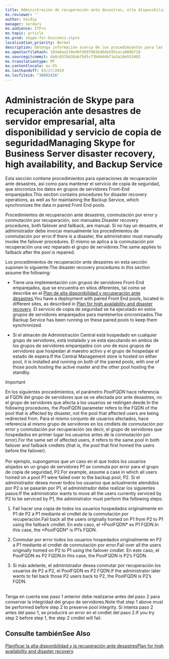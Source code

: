 ```yaml
---
title: Administración de recuperación ante desastres, alta disponibilidad y servicio de copia de seguridad
ms.reviewer: ''
author: heidip
manager: serdars
ms.audience: ITPro
ms.topic: article
ms.prod: skype-for-business-itpro
localization_priority: Normal
description: Obtenga información acerca de los procedimientos para las operaciones de recuperación ante desastres, así como para mantener el servicio de copia de seguridad, que sincroniza los datos en grupos de servidores Front-End emparejados.
ms.openlocfilehash: 103e0aa274e40fd997981bd6de595ceca089b710
ms.sourcegitcommit: da8c037bb30abf5d5cf3b60d4b71e3a10e553402
ms.translationtype: MT
ms.contentlocale: es-ES
ms.lasthandoff: 03/27/2019
ms.locfileid: "30892416"
---
```

# <a name="managing-skype-for-business-server-disaster-recovery-high-availability-and-backup-service"></a><span data-ttu-id="bbff2-103">Administración de Skype para recuperación ante desastres de servidor empresarial, alta disponibilidad y servicio de copia de seguridad</span><span class="sxs-lookup"><span data-stu-id="bbff2-103">Managing Skype for Business Server disaster recovery, high availability, and Backup Service</span></span>

<span data-ttu-id="bbff2-104">Esta sección contiene procedimientos para operaciones de recuperación ante desastres, así como para mantener el servicio de copia de seguridad, que sincroniza los datos en grupos de servidores Front-End emparejados.</span><span class="sxs-lookup"><span data-stu-id="bbff2-104">This section contains procedures for disaster recovery operations, as well as for maintaining the Backup Service, which synchronizes the data in paired Front End pools.</span></span>

<span data-ttu-id="bbff2-105">Procedimientos de recuperación ante desastres, conmutación por error y conmutación por recuperación, son manuales.</span><span class="sxs-lookup"><span data-stu-id="bbff2-105">Disaster recovery procedures, both failover and failback, are manual.</span></span> <span data-ttu-id="bbff2-106">Si no hay un desastre, el administrador debe invocar manualmente los procedimientos de conmutación por error.</span><span class="sxs-lookup"><span data-stu-id="bbff2-106">If there is a disaster, the administrator must manually invoke the failover procedures.</span></span> <span data-ttu-id="bbff2-107">El mismo se aplica a la conmutación por recuperación una vez reparado el grupo de servidores.</span><span class="sxs-lookup"><span data-stu-id="bbff2-107">The same applies to failback after the pool is repaired.</span></span>

<span data-ttu-id="bbff2-108">Los procedimientos de recuperación ante desastres en esta sección suponen lo siguiente:</span><span class="sxs-lookup"><span data-stu-id="bbff2-108">The disaster recovery procedures in this section assume the following:</span></span>

  - <span data-ttu-id="bbff2-109">Tiene una implementación con grupos de servidores Front-End emparejados, que se encuentra en sitios diferentes, tal como se describe en el [Plan de alta disponibilidad y recuperación ante desastres](../../plan-your-deployment/high-availability-and-disaster-recovery/high-availability-and-disaster-recovery.md).</span><span class="sxs-lookup"><span data-stu-id="bbff2-109">You have a deployment with paired Front End pools, located in different sites, as described in [Plan for high availability and disaster recovery](../../plan-your-deployment/high-availability-and-disaster-recovery/high-availability-and-disaster-recovery.md).</span></span> <span data-ttu-id="bbff2-110">El servicio de copia de seguridad se ha ejecutado en estos grupos de servidores emparejados para mantenerlos sincronizados.</span><span class="sxs-lookup"><span data-stu-id="bbff2-110">The Backup Service has been running on these paired pools to keep them synchronized.</span></span>

  - <span data-ttu-id="bbff2-111">Si el almacén de Administración Central está hospedado en cualquier grupo de servidores, está instalado y se está ejecutando en ambos de los grupos de servidores emparejados con uno de esos grupos de servidores que hospedan al maestro activo y el grupo de hospedaje el estado de espera.</span><span class="sxs-lookup"><span data-stu-id="bbff2-111">If the Central Management store is hosted on either pool, it is installed and running on both of the paired pools, with one of those pools hosting the active master and the other pool hosting the standby.</span></span>

> [!IMPORTANT]
> <span data-ttu-id="bbff2-112">En los siguientes procedimientos, el parámetro *PoolFQDN* hace referencia al FQDN del grupo de servidores que se ve afectada por ante desastres, no el grupo de servidores que afecta a los usuarios se redirigen desde.</span><span class="sxs-lookup"><span data-stu-id="bbff2-112">In the following procedures, the *PoolFQDN* parameter refers to the FQDN of the pool that is affected by disaster, not the pool that affected users are being redirected from.</span></span> <span data-ttu-id="bbff2-113">Para el mismo conjunto de usuarios afectados, hace referencia al mismo grupo de servidores en los cmdlets de conmutación por error y conmutación por recuperación (es decir, el grupo de servidores que hospedados en primer lugar los usuarios antes de la conmutación por error).</span><span class="sxs-lookup"><span data-stu-id="bbff2-113">For the same set of affected users, it refers to the same pool in both failover and failback cmdlets (that is, the pool that first homed the users before the failover).</span></span><BR><br><span data-ttu-id="bbff2-114">Por ejemplo, supongamos que un caso en el que todos los usuarios alojados en un grupo de servidores P1 se conmuta por error para el grupo de copia de seguridad, P2.</span><span class="sxs-lookup"><span data-stu-id="bbff2-114">For example, assume a case in which all users homed on a pool P1 were failed over to the backup pool, P2.</span></span> <span data-ttu-id="bbff2-115">Si el administrador desea mover todos los usuarios que actualmente atendidos por P2 a se pasarán por P1, el administrador debe realizar los siguientes pasos:</span><span class="sxs-lookup"><span data-stu-id="bbff2-115">If the administrator wants to move all the users currently serviced by P2 to be serviced by P1, the administrator must perform the following steps:</span></span> 
> <OL>
> <LI>
> <P><span data-ttu-id="bbff2-116">Fail hacer una copia de todos los usuarios hospedados originalmente en P1 de P2 a P1 mediante el cmdlet de la conmutación por recuperación.</span><span class="sxs-lookup"><span data-stu-id="bbff2-116">Fail back all the users originally homed on P1 from P2 to P1 using the failback cmdlet.</span></span> <span data-ttu-id="bbff2-117">En este caso, el *PoolFQDN* es P1 FQDN.</span><span class="sxs-lookup"><span data-stu-id="bbff2-117">In this case, the *PoolFQDN* is P1’s FQDN.</span></span></P>
> <LI>
> <P><span data-ttu-id="bbff2-118">Conmutar por error todos los usuarios hospedados originalmente en P2 a P1 mediante el cmdlet de conmutación por error.</span><span class="sxs-lookup"><span data-stu-id="bbff2-118">Fail over all the users originally homed on P2 to P1 using the failover cmdlet.</span></span> <span data-ttu-id="bbff2-119">En este caso, el PoolFQDN es P2 FQDN.</span><span class="sxs-lookup"><span data-stu-id="bbff2-119">In this case, the PoolFQDN is P2’s FQDN.</span></span></P>
> <LI>
> <P><span data-ttu-id="bbff2-120">Si más adelante, el administrador desea conmutar por recuperación los usuarios de P2 a P2, el PoolFQDN es P2 FQDN.</span><span class="sxs-lookup"><span data-stu-id="bbff2-120">If the administrator later wants to fail back those P2 users back to P2, the PoolFQDN is P2’s FQDN.</span></span></P></LI></OL><br><span data-ttu-id="bbff2-121">Tenga en cuenta ese paso 1 anterior debe realizarse antes del paso 2 para conservar la integridad del grupo de servidores.</span><span class="sxs-lookup"><span data-stu-id="bbff2-121">Note that step 1 above must be performed before step 2 to preserve pool integrity.</span></span> <span data-ttu-id="bbff2-122">Si intenta paso 2 antes del paso 1, se producirá un error en el cmdlet del paso 2.</span><span class="sxs-lookup"><span data-stu-id="bbff2-122">If you try step 2 before step 1, the step 2 cmdlet will fail.</span></span>


## <a name="see-also"></a><span data-ttu-id="bbff2-123">Consulte también</span><span class="sxs-lookup"><span data-stu-id="bbff2-123">See Also</span></span>

[<span data-ttu-id="bbff2-124">Planificar la alta disponibilidad y la recuperación ante desastres</span><span class="sxs-lookup"><span data-stu-id="bbff2-124">Plan for high availability and disaster recovery</span></span>](../../plan-your-deployment/high-availability-and-disaster-recovery/high-availability-and-disaster-recovery.md) 
  
